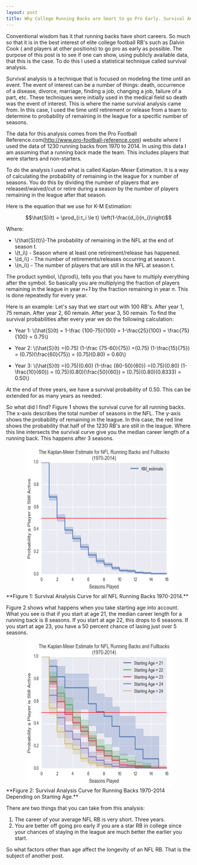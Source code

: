 ```yaml
---
layout: post
title: Why College Running Backs are Smart to go Pro Early. Survival Analysis Using KM-Estimation.
---
```


Conventional wisdom has it that running backs have short careers. So much so that it is in the best interest of elite college football RB's such as Dalvin Cook ( and players at other positions) to go pro as early as possible. The purpose of this post is to see if one can show, using publicly available data, that this is the case. To do this I used a statistical technique called survival analysis.

Survival analysis is a technique that is focused on modeling the time until an event. The event of interest can be a number of things: death, occurrence of a disease, divorce, marriage, finding a job, changing a job, failure of a part, etc. These techniques were initially used in the medical field so death was the event of interest. This is where the name survival analysis came from. In this case, I used the time until retirement or release from a team to determine to probability of remaining in the league for a specific number of seasons.

The data for this analysis comes from the Pro Football Reference.com(http://www.pro-football-reference.com) website where I used the data of 1230 running backs from 1970 to 2014. In using this data I am assuming that a running back made the team. This includes players that were starters and non-starters.

To do the analysis I used what is called Kaplan-Meier Estimation. It is a way of calculating the probability of remaining in the league for x number of seasons. You do this by dividing the number of players that are released/waived/cut or retire during a season by the number of players remaining in the league after that season. 

Here is the equation that we use for K-M Estimation:

$$\hat{S}(t) = \prod_{i:t_i \le t} \left(1-\frac{d_i}{n_i}\right)$$

Where: 
* \\(\hat{S}(t)\\)-The probability of remaining in the NFL at the end of season t.
* \\(t_i\\) - Season where at least one retirement/release has happened.
* \\(d_i\\) - The number of retirements/releases occurring at season t.
* \\(n_i\\) - The number of players that are still in the NFL at season t. 

The product symbol, \\(\prod\\), tells you that you have to multiply everything after the symbol.  So basically you are multiplying the fraction of players remaining in the league in year *n+1* by the fraction remaining in year *n*.  This is done repeatedly for every year.

Here is an example: Let's say that we start out with 100 RB's.  After year 1, 75 remain.  After year 2, 60 remain. After year 3, 50 remain.  To find the survival probabilities after every year we do the following calculation:

* Year 1: \\(\hat{S}(t) = 1-\frac {100-75}{100} = 1-\frac{25}{100} = \frac{75}{100} = 0.75\\) 
 
* Year 2: \\(\hat{S}(t) =(0.75) (1-\frac {75-60}{75}) =(0.75) (1-\frac{15}{75}) = (0.75)(\frac{60}{75}) = (0.75)(0.80) = 0.60\\)

* Year 3: \\(\hat{S}(t) =(0.75)(0.60) (1-\frac {60-50}{60}) =(0.75)(0.80) (1-\frac{10}{60}) = (0.75)(0.80)(\frac{50}{60}) = (0.75)(0.80)(0.8333) = 0.50\\)

At the end of three years, we have a survival probability of 0.50.  This can be extended for as many years as needed.

So what did I find? Figure 1 shows the survival curve for all running backs. The x-axis describes the total number of seasons in the NFL. The y-axis shows the probability of remaining in the league. In this case, the red line shows the probability that half of the 1230 RB's are still in the league. Where this line intersects the survival curve give you the median career length of a running back. This happens after 3 seasons.

<img src="/images/KM_allRB.png" style = "display: block; margin-left: auto;margin-right:auto;" width="400px" height="400px"/>
**Figure 1: Survival Analysis Curve for all NFL Running Backs 1970-2014.** 

Figure 2 shows what happens when you take starting age into account. What you see is that if you start at age 21, the median career length for a running back is 8 seasons. If you start at age 22, this drops to 6 seasons. If you start at age 23, you have a 50 percent chance of lasing just over 5 seasons.

<img src="/images/KM_age.png" style = "display: block; margin-left: auto;margin-right:auto;" width="400px" height="400px"/>
**Figure 2: Survival Analysis Curve for Running Backs 1970-2014 Depending on Starting Age.** 

There are two things that you can take from this analysis: 

1. The career of your average NFL RB is very short.  Three years.
2. You are better off going pro early if you are a star RB in college since your chances of staying in the league are much better the earlier you start.

So what factors other than age affect the longevity of an NFL RB.  That is the subject of another post.


